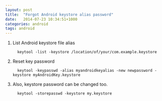 ```yaml
---
layout: post
title:  "Forgot Android keystore alias password"
date:   2014-07-23 10:34:51+1000
categories: android
tags: android
---
```

1. List Android keystore file alias

         keytool -list -keystore /location/of/your/com.example.keystore
2. Reset key password

         keytool -keypasswd -alias myandroidkeyalias -new newpassword -keystore myAndroidKey.keystore
3. Also, keystore password can be changed too.

         keytool -storepasswd -keystore my.keystore
